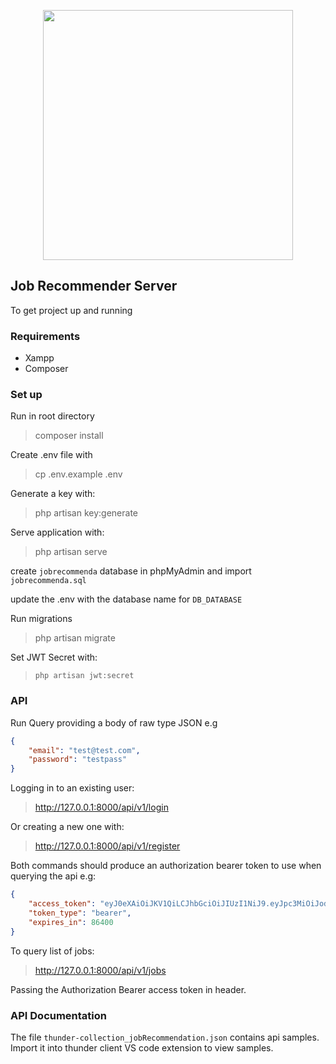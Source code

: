 <p align="center"><a href="https://laravel.com" target="_blank"><img src="https://raw.githubusercontent.com/laravel/art/master/logo-lockup/5%20SVG/2%20CMYK/1%20Full%20Color/laravel-logolockup-cmyk-red.svg" width="400"></a></p>

## Job Recommender Server

To get project up and running

### Requirements

- Xampp
- Composer

### Set up

Run in root directory
> composer install

Create .env file with
> cp .env.example .env

Generate a key with:
>php artisan key:generate

Serve application with:
>php artisan serve

create `jobrecommenda` database in phpMyAdmin and import `jobrecommenda.sql`

update the .env with the database name for `DB_DATABASE`

Run migrations
>php artisan migrate

Set JWT Secret with:
>`php artisan jwt:secret`

### API

Run Query providing a body of raw type JSON e.g

```json
{
    "email": "test@test.com",
    "password": "testpass"
}
```

Logging in to an existing user:
> <http://127.0.0.1:8000/api/v1/login>

Or creating a new one with:
> <http://127.0.0.1:8000/api/v1/register>

Both commands should produce an authorization bearer token to use when querying the api e.g:

```json
{
    "access_token": "eyJ0eXAiOiJKV1QiLCJhbGciOiJIUzI1NiJ9.eyJpc3MiOiJodHRwOi8vMTI3LjAuMC4xOjgwMDAvYXBpL3YxL2xvZ2luIiwiaWF0IjoxNjg3Mzc5MjU1LCJleHAiOjE2ODczODI4NTUsIm5iZiI6MTY4NzM3OTI1NSwianRpIjoiVDRHQnVaR3c4c21FTmoyVyIsInN1YiI6IjY0IiwicHJ2IjoiMjNiZDVjODk0OWY2MDBhZGIzOWU3MDFjNDAwODcyZGI3YTU5NzZmNyJ9.WkgtbLSpF-mKBISHzoFI-tvVj6BZxJaieGkN1zxko_8",
    "token_type": "bearer",
    "expires_in": 86400
}
```

To query list of jobs:
> <http://127.0.0.1:8000/api/v1/jobs>

Passing the Authorization Bearer access token in header.

### API Documentation

The file `thunder-collection_jobRecommendation.json` contains api samples.
Import it into thunder client VS code extension to view samples.

